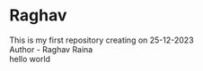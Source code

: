 # Raghav
This is my first repository creating on 25-12-2023<br>
Author - Raghav Raina<br>
hello world
